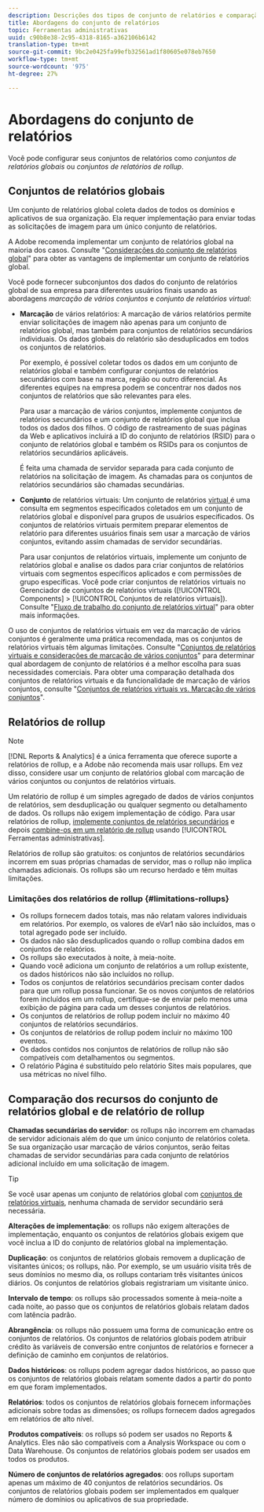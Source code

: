 ```yaml
---
description: Descrições dos tipos de conjunto de relatórios e comparação de conjuntos de relatórios globais e conjuntos de relatórios de rollup.
title: Abordagens do conjunto de relatórios
topic: Ferramentas administrativas
uuid: c90b8e38-2c95-4318-8165-a362106b6142
translation-type: tm+mt
source-git-commit: 9bc2e0425fa99efb32561ad1f80605e078eb7650
workflow-type: tm+mt
source-wordcount: '975'
ht-degree: 27%

---
```



# Abordagens do conjunto de relatórios

<!-- change filename since page name changed? -->

Você pode configurar seus conjuntos de relatórios como *conjuntos de relatórios globais* ou *conjuntos de relatórios de rollup*.

## Conjuntos de relatórios globais

Um conjunto de relatórios global coleta dados de todos os domínios e aplicativos de sua organização. Ela requer implementação para enviar todas as solicitações de imagem para um único conjunto de relatórios.

A Adobe recomenda implementar um conjunto de relatórios global na maioria dos casos. Consulte &quot;[Considerações do conjunto de relatórios global](https://experienceleague.adobe.com/docs/analytics/implementation/prepare/global-rs.html)&quot; para obter as vantagens de implementar um conjunto de relatórios global.

Você pode fornecer subconjuntos dos dados do conjunto de relatórios global de sua empresa para diferentes usuários finais usando as abordagens *marcação de vários conjuntos* e *conjunto de relatórios virtual*:

* **Marcação** de vários relatórios: A marcação de vários relatórios permite enviar solicitações de imagem não apenas para um conjunto de relatórios global, mas também para conjuntos de relatórios secundários individuais. Os dados globais do relatório são desduplicados em todos os conjuntos de relatórios.

   Por exemplo, é possível coletar todos os dados em um conjunto de relatórios global e também configurar conjuntos de relatórios secundários com base na marca, região ou outro diferencial. As diferentes equipes na empresa podem se concentrar nos dados nos conjuntos de relatórios que são relevantes para eles.

   Para usar a marcação de vários conjuntos, implemente conjuntos de relatórios secundários e um conjunto de relatórios global que inclua todos os dados dos filhos. O código de rastreamento de suas páginas da Web e aplicativos incluirá a ID do conjunto de relatórios (RSID) para o conjunto de relatórios global e também os RSIDs para os conjuntos de relatórios secundários aplicáveis.<!-- Wording/be more specific? And include any links? -->

   É feita uma chamada de servidor separada para cada conjunto de relatórios na solicitação de imagem. As chamadas para os conjuntos de relatórios secundários são chamadas secundárias.

* **Conjunto** de relatórios virtuais: Um conjunto de relatórios  [virtual ](/help/components/vrs/vrs-about.md) é uma consulta em segmentos especificados coletados em um conjunto de relatórios global e disponível para grupos de usuários especificados. Os conjuntos de relatórios virtuais permitem preparar elementos de relatório para diferentes usuários finais sem usar a marcação de vários conjuntos, evitando assim chamadas de servidor secundárias.

   Para usar conjuntos de relatórios virtuais, implemente um conjunto de relatórios global e analise os dados para criar conjuntos de relatórios virtuais com segmentos específicos aplicados e com permissões de grupo específicas. Você pode criar conjuntos de relatórios virtuais no Gerenciador de conjuntos de relatórios virtuais ([!UICONTROL Components] > [!UICONTROL Conjuntos de relatórios virtuais]). Consulte &quot;[Fluxo de trabalho do conjunto de relatórios virtual](/help/components/vrs/c-workflow-vrs/vrs-workflow.md)&quot; para obter mais informações.

O uso de conjuntos de relatórios virtuais em vez da marcação de vários conjuntos é geralmente uma prática recomendada, mas os conjuntos de relatórios virtuais têm algumas limitações. Consulte &quot;[Conjuntos de relatórios virtuais e considerações de marcação de vários conjuntos](/help/components/vrs/vrs-considerations.md)&quot; para determinar qual abordagem de conjunto de relatórios é a melhor escolha para suas necessidades comerciais. Para obter uma comparação detalhada dos conjuntos de relatórios virtuais e da funcionalidade de marcação de vários conjuntos, consulte &quot;[Conjuntos de relatórios virtuais vs. Marcação de vários conjuntos](/help/components/vrs/vrs-about.md#section_317E4D21CCD74BC38166D2F57D214F78)&quot;.

## Relatórios de rollup

>[!NOTE]
>
>[!DNL Reports & Analytics] é a única ferramenta que oferece suporte a relatórios de rollup, e a Adobe não recomenda mais usar rollups. Em vez disso, considere usar um conjunto de relatórios global com marcação de vários conjuntos ou conjuntos de relatórios virtuais.

Um relatório de rollup é um simples agregado de dados de vários conjuntos de relatórios, sem desduplicação ou qualquer segmento ou detalhamento de dados. Os rollups não exigem implementação de código. Para usar relatórios de rollup, [implemente conjuntos de relatórios secundários](/help/admin/c-manage-report-suites/c-new-report-suite/t-create-a-report-suite.md) e depois [combine-os em um relatório de rollup](/help/admin/c-manage-report-suites/t-rollups.md) usando [!UICONTROL Ferramentas administrativas].

Relatórios de rollup são gratuitos: os conjuntos de relatórios secundários incorrem em suas próprias chamadas de servidor, mas o rollup não implica chamadas adicionais. Os rollups são um recurso herdado e têm muitas limitações.

### Limitações dos relatórios de rollup {#limitations-rollups}

* Os rollups fornecem dados totais, mas não relatam valores individuais em relatórios. Por exemplo, os valores de eVar1 não são incluídos, mas o total agregado pode ser incluído.
* Os dados não são desduplicados quando o rollup combina dados em conjuntos de relatórios.
* Os rollups são executados à noite, à meia-noite.
* Quando você adiciona um conjunto de relatórios a um rollup existente, os dados históricos não são incluídos no rollup.
* Todos os conjuntos de relatórios secundários precisam conter dados para que um rollup possa funcionar. Se os novos conjuntos de relatórios forem incluídos em um rollup, certifique-se de enviar pelo menos uma exibição de página para cada um desses conjuntos de relatórios.
* Os conjuntos de relatórios de rollup podem incluir no máximo 40 conjuntos de relatórios secundários.
* Os conjuntos de relatórios de rollup podem incluir no máximo 100 eventos.
* Os dados contidos nos conjuntos de relatórios de rollup não são compatíveis com detalhamentos ou segmentos.
* O relatório Página é substituído pelo relatório Sites mais populares, que usa métricas no nível filho.

## Comparação dos recursos do conjunto de relatórios global e de relatório de rollup

**Chamadas secundárias do servidor**: os rollups não incorrem em chamadas de servidor adicionais além do que um único conjunto de relatórios coleta. Se sua organização usar marcação de vários conjuntos, serão feitas chamadas de servidor secundárias para cada conjunto de relatórios adicional incluído em uma solicitação de imagem.

>[!TIP]
>
>Se você usar apenas um conjunto de relatórios global com [conjuntos de relatórios virtuais](/help/components/vrs/vrs-considerations.md), nenhuma chamada de servidor secundário será necessária.

**Alterações de implementação**: os rollups não exigem alterações de implementação, enquanto os conjuntos de relatórios globais exigem que você inclua a ID do conjunto de relatórios global na implementação.

**Duplicação**: os conjuntos de relatórios globais removem a duplicação de visitantes únicos; os rollups, não. Por exemplo, se um usuário visita três de seus domínios no mesmo dia, os rollups contariam três visitantes únicos diários. Os conjuntos de relatórios globais registrariam um visitante único.

**Intervalo de tempo**: os rollups são processados somente à meia-noite a cada noite, ao passo que os conjuntos de relatórios globais relatam dados com latência padrão.

**Abrangência**: os rollups não possuem uma forma de comunicação entre os conjuntos de relatórios. Os conjuntos de relatórios globais podem atribuir crédito às variáveis de conversão entre conjuntos de relatórios e fornecer a definição de caminho em conjuntos de relatórios.

**Dados históricos**: os rollups podem agregar dados históricos, ao passo que os conjuntos de relatórios globais relatam somente dados a partir do ponto em que foram implementados.

**Relatórios**: todos os conjuntos de relatórios globais fornecem informações adicionais sobre todas as dimensões; os rollups fornecem dados agregados em relatórios de alto nível.

**Produtos compatíveis**: os rollups só podem ser usados no Reports &amp; Analytics. Eles não são compatíveis com a Analysis Workspace ou com o Data Warehouse. Os conjuntos de relatórios globais podem ser usados em todos os produtos.

**Número de conjuntos de relatórios agregados**: oos rollups suportam apenas um máximo de 40 conjuntos de relatórios secundários. Os conjuntos de relatórios globais podem ser implementados em qualquer número de domínios ou aplicativos de sua propriedade.
